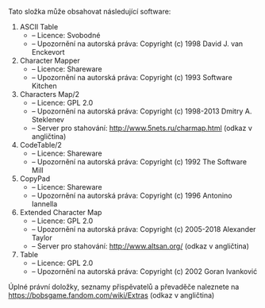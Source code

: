 ﻿Tato složka může obsahovat následující software:

1. ASCII Table
   - – Licence: Svobodné
   - – Upozornění na autorská práva: Copyright (c) 1998 David J. van Enckevort
2. Character Mapper
   - – Licence: Shareware
   - – Upozornění na autorská práva: Copyright (c) 1993 Software Kitchen
3. Characters Map/2
   - – Licence: GPL 2.0
   - – Upozornění na autorská práva: Copyright (c) 1998-2013 Dmitry A. Steklenev
   - – Server pro stahování: http://www.5nets.ru/charmap.html (odkaz v angličtina)
4. CodeTable/2
   - – Licence: Shareware
   - – Upozornění na autorská práva: Copyright (c) 1992 The Software Mill
5. CopyPad
   - – Licence: Shareware
   - – Upozornění na autorská práva: Copyright (c) 1996 Antonino Iannella
6. Extended Character Map
   - – Licence: GPL 2.0
   - – Upozornění na autorská práva: Copyright (c) 2005-2018 Alexander Taylor
   - – Server pro stahování: http://www.altsan.org/ (odkaz v angličtina)
7. Table
   - – Licence: GPL 2.0
   - – Upozornění na autorská práva: Copyright (c) 2002 Goran Ivanković

Úplné právní doložky, seznamy přispěvatelů a převaděče naleznete na https://bobsgame.fandom.com/wiki/Extras (odkaz v angličtina)
